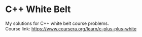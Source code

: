 # C++ White Belt
My solutions for C++ white belt course problems.  
Course link: https://www.coursera.org/learn/c-plus-plus-white  
